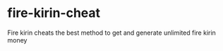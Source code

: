 # fire-kirin-cheat
Fire kirin cheats the best method to get and generate unlimited fire kirin money

